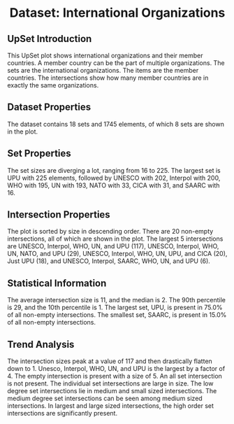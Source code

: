<h1 style="text-align: center;">Dataset: International Organizations</h1>

## UpSet Introduction
This UpSet plot shows international organizations and their member countries. A member country can be the part of multiple organizations. The sets are the international organizations. The items are the member countries. The intersections show how many member countries are in exactly the same organizations.

## Dataset Properties
The dataset contains 18 sets and 1745 elements, of which 8 sets are shown in the plot.

## Set Properties
The set sizes are diverging a lot, ranging from 16 to 225. The largest set is UPU with 225 elements, followed by UNESCO with 202, Interpol with 200, WHO with 195, UN with 193, NATO with 33, CICA with 31, and SAARC with 16.

## Intersection Properties
The plot is sorted by size in descending order. There are 20 non-empty intersections, all of which are shown in the plot. The largest 5 intersections are UNESCO, Interpol, WHO, UN, and UPU (117), UNESCO, Interpol, WHO, UN, NATO, and UPU (29), UNESCO, Interpol, WHO, UN, UPU, and CICA (20), Just UPU (18), and UNESCO, Interpol, SAARC, WHO, UN, and UPU (6).

## Statistical Information
The average intersection size is 11, and the median is 2. The 90th percentile is 29, and the 10th percentile is 1. The largest set, UPU, is present in 75.0% of all non-empty intersections. The smallest set, SAARC, is present in 15.0% of all non-empty intersections.

## Trend Analysis
The intersection sizes peak at a value of 117 and then drastically flatten down to 1. Unesco, Interpol, WHO, UN, and UPU is the largest by a factor of 4. The empty intersection is present with a size of 5. An all set intersection is not present. The individual set intersections are large in size. The low degree set intersections lie in medium and small sized intersections. The medium degree set intersections can be seen among medium sized intersections. In largest and large sized intersections, the high order set intersections are significantly present.